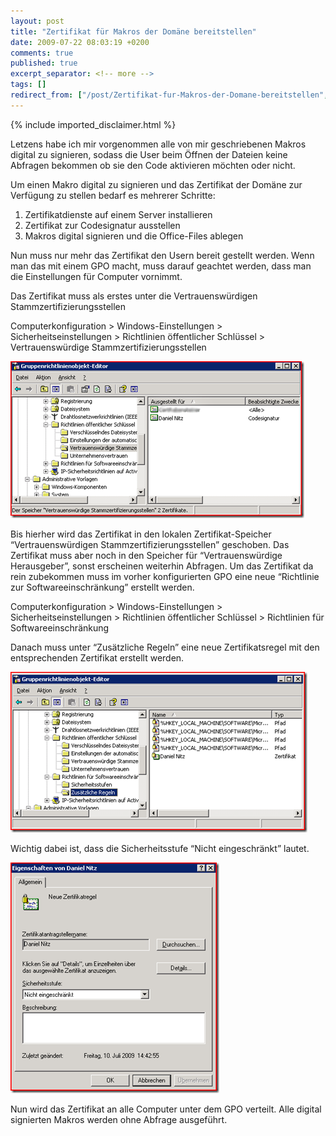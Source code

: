 ```yaml
---
layout: post
title: "Zertifikat für Makros der Domäne bereitstellen"
date: 2009-07-22 08:03:19 +0200
comments: true
published: true
excerpt_separator: <!-- more -->
tags: []
redirect_from: ["/post/Zertifikat-fur-Makros-der-Domane-bereitstellen", "/post/zertifikat-fur-makros-der-domane-bereitstellen"]
---
```

<!-- more -->
{% include imported_disclaimer.html %}
<p>Letzens habe ich mir vorgenommen alle von mir geschriebenen Makros digital zu signieren, sodass die User beim Öffnen der Dateien keine Abfragen bekommen ob sie den Code aktivieren möchten oder nicht. </p>  <p>Um einen Makro digital zu signieren und das Zertifikat der Domäne zur Verfügung zu stellen bedarf es mehrerer Schritte: </p>  <ol>   <li>Zertifikatdienste auf einem Server installieren </li>    <li>Zertifikat zur Codesignatur ausstellen </li>    <li>Makros digital signieren und die Office-Files ablegen </li> </ol>  <p>Nun muss nur mehr das Zertifikat den Usern bereit gestellt werden. Wenn man das mit einem GPO macht, muss darauf geachtet werden, dass man die Einstellungen für Computer vornimmt. </p>  <p>Das Zertifikat muss als erstes unter die Vertrauenswürdigen Stammzertifizierungsstellen </p>  <p>Computerkonfiguration &gt; Windows-Einstellungen &gt; Sicherheitseinstellungen &gt; Richtlinien öffentlicher Schlüssel &gt; Vertrauenswürdige Stammzertifizierungsstellen </p>  <p><a href="/assets/image.png"><img style="border-bottom: 0px; border-left: 0px; display: inline; margin-left: 0px; border-top: 0px; margin-right: 0px; border-right: 0px" title="image" border="0" alt="image" src="/assets/image_thumb.png" width="470" height="251" /></a></p>  <p> Bis hierher wird das Zertifikat in den lokalen Zertifikat-Speicher “Vertrauenswürdigen Stammzertifizierungsstellen” geschoben. Das Zertifikat muss aber noch in den Speicher für “Vertrauenswürdige Herausgeber”, sonst erscheinen weiterhin Abfragen. Um das Zertifikat da rein zubekommen muss im vorher konfigurierten GPO eine neue “Richtlinie zur Softwareeinschränkung” erstellt werden. </p>  <p>Computerkonfiguration &gt; Windows-Einstellungen &gt; Sicherheitseinstellungen &gt; Richtlinien öffentlicher Schlüssel &gt; Richtlinien für Softwareeinschränkung </p>  <p>Danach muss unter “Zusätzliche Regeln” eine neue Zertifikatsregel mit den entsprechenden Zertifikat erstellt werden. </p>  <p><a href="/assets/image_1.png"><img style="border-bottom: 0px; border-left: 0px; display: inline; border-top: 0px; border-right: 0px" title="image" border="0" alt="image" src="/assets/image_thumb_1.png" width="475" height="257" /></a></p>  <p>Wichtig dabei ist, dass die Sicherheitsstufe “Nicht eingeschränkt” lautet.</p>  <p><a href="/assets/image_3.png"><img style="border-bottom: 0px; border-left: 0px; display: inline; border-top: 0px; border-right: 0px" title="image" border="0" alt="image" src="/assets/image_thumb_3.png" width="334" height="369" /></a> </p>  <p>Nun wird das Zertifikat an alle Computer unter dem GPO verteilt. Alle digital signierten Makros werden ohne Abfrage ausgeführt.</p>
